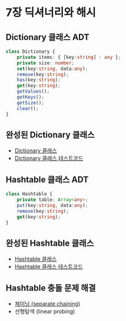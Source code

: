 # 7장 딕셔너리와 해시

## Dictionary 클래스 ADT

```typescript
class Dictionary {
	private items: { [key:string] : any };
	private size: number;
	set(key:string, data:any);
	remove(key:string);
	has(key:string);
	get(key:string);
	getValues();
	getKeys();
	getSize();
	clear();
}
```


## 완성된 Dictionary 클래스

- [Dictionary 클래스](./Dictionary.ts)
- [Dictionary 클래스 테스트코드](./Dictionary.test.ts)


## Hashtable 클래스 ADT

```typescript
class Hashtable {
	private table: Array<any>;
	put(key:string, data:any);
	remove(key:string);
	get(key:string);
}
```


## 완성된 Hashtable 클래스

- [Hashtable 클래스](./Hashtable.ts)
- [Hashtable 클래스 테스트코드](./Hashtable.test.ts)


## Hashtable 충돌 문제 해결

- [체이닝 (separate chaining)](./ChainingHashtable.ts)
- 선형탐색 (linear probing)
